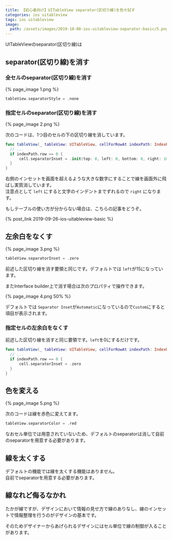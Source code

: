 ```yaml
---
title: 【初心者向け】UITableView separator(区切り線)を色々試す
categories: ios uitableview
tags: ios uitableview
image:
  path: /assets/images/2019-10-08-ios-uitableview-separator-basic/5.png
---
```

UITableViewのseparator(区切り線)は


## separator(区切り線)を消す

### 全セルのseparator(区切り線)を消す

{% page_image 1.png %}

```swift
tableView.separatorStyle = .none
```

### 指定セルのseparator(区切り線)を消す

{% page_image 2.png %}

次のコードは、1つ目のセルの下の区切り線を消しています。

```swift
func tableView(_ tableView: UITableView, cellForRowAt indexPath: IndexPath) -> UITableViewCell {
  // ...
  if indexPath.row == 0 {
      cell.separatorInset = .init(top: 0, left: 0, bottom: 0, right: 10000)
  }
}
```
右側のインセットを画面を超えるような大きな数字にすることで線を画面外に飛ばし実質消しています。  
注意点として `left` にすると文字のインデントまでずれるので `right` になります。


もしテーブルの使い方が分からない場合は、こちらの記事をどうぞ。

{% post_link 2019-09-26-ios-uitableview-basic %}

## 左余白をなくす

{% page_image 3.png %}

```swift
tableView.separatorInset = .zero
```

前述した区切り線を消す要領と同じです。デフォルトでは `left`が15になっています。

またInterface builder上で消す場合は次のプロパティで操作できます。

{% page_image 4.png 50% %}

デフォルトでは `Separator Inset`が`Automatic`になっているので`Custom`にすると項目が表示されます。

### 指定セルの左余白をなくす

前述した区切り線を消すと同じ要領です。`left`を0にするだけです。
```swift
func tableView(_ tableView: UITableView, cellForRowAt indexPath: IndexPath) -> UITableViewCell {
  // ...
  if indexPath.row == 0 {
      cell.separatorInset = .zero
  }
}
```

## 色を変える

{% page_image 5.png %}

次のコードは線を赤色に変えてます。

```swift
tableView.separatorColor = .red
```

なおセル単位では用意されていないため、デフォルトのseparatorは消して自前のseparatorを用意する必要があります。

## 線を太くする

デフォルトの機能では線を太くする機能はありません。  
自前でseparatorを用意する必要があります。

## 線なれど侮るなかれ

たかが線ですが、デザインにおいて情報の見せ方で線のありなし、線のインセットで情報整理を行うのがデザインの基本です。

そのためデザイナーからあげられるデザインにはセル単位で線の制御が入ることがあります。
